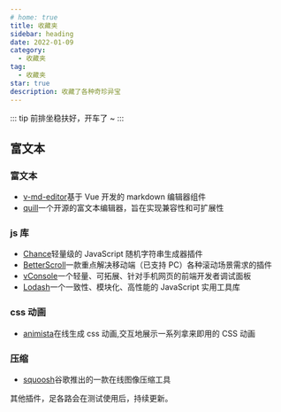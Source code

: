 ```yaml
---
# home: true
title: 收藏夹
sidebar: heading
date: 2022-01-09
category:
  - 收藏夹
tag:
  - 收藏夹
star: true
description: 收藏了各种奇珍异宝
---
```


::: tip
前排坐稳扶好，开车了 ~
:::

## 富文本

### 富文本

- [v-md-editor](https://code-farmer-i.github.io/vue-markdown-editor/zh/)基于 Vue 开发的 markdown 编辑器组件
- [quill](https://quilljs.com/)一个开源的富文本编辑器，旨在实现兼容性和可扩展性

### js 库

- [Chance](http://ckang1229.gitee.io/vue-markdown-editor/zh/)轻量级的 JavaScript 随机字符串生成器插件
- [BetterScroll](https://github.com/ustbhuangyi/better-scroll)一款重点解决移动端（已支持 PC）各种滚动场景需求的插件
- [vConsole](https://github.com/Tencent/vConsole)一个轻量、可拓展、针对手机网页的前端开发者调试面板
- [Lodash](https://www.lodashjs.com)一个一致性、模块化、高性能的 JavaScript 实用工具库

### css 动画

- [animista](https://animista.net)在线生成 css 动画,交互地展示一系列拿来即用的 CSS 动画

### 压缩

- [squoosh](https://squoosh.app/)谷歌推出的一款在线图像压缩工具

其他插件，足各路会在测试使用后，持续更新。
